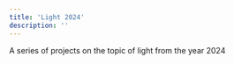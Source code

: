 ```yaml
---
title: 'Light 2024'
description: ''
---
```


A series of projects on the topic of light from the year 2024
